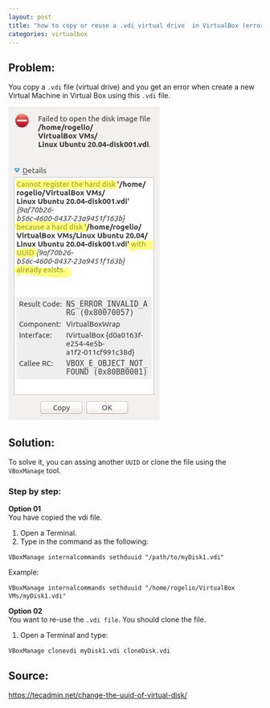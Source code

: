 ```yaml
---
layout: post
title: "how to copy or reuse a .vdi virtual drive  in VirtualBox (error: UUID already exists)"
categories: virtualbox
---
```


## Problem: 

You copy a `.vdi` file (virtual drive) and you get an error when create a new Virtual Machine in Virtual Box using this `.vdi` file.

![2021-11-17-error-Screenshot](https://raw.githubusercontent.com/rogelioprieto/linux-tips/master/_posts/images_posts/2021-11-17-error-Screenshot.png)

## Solution:
To solve it, you can assing another `UUID` or clone the file using the `VBoxManage` tool.

### Step by step:

**Option 01**\
You have copied the vdi file.
1. Open a Terminal.  
2. Type in the command as the following:  
```
VBoxManage internalcommands sethduuid "/path/to/myDisk1.vdi"
```
Example:
```
VBoxManage internalcommands sethduuid "/home/rogelio/VirtualBox VMs/myDisk1.vdi"
```

**Option 02**\
You want to re-use the `.vdi file`. You should clone the file.
1. Open a Terminal and type:
```
VBoxManage clonevdi myDisk1.vdi cloneDisk.vdi
```


## Source:
<https://tecadmin.net/change-the-uuid-of-virtual-disk/>  
